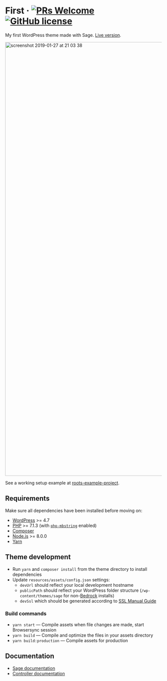 # First &middot; [![PRs Welcome](https://img.shields.io/badge/PRs-welcome-brightgreen.svg?style=flat-square)](http://makeapullrequest.com) [![GitHub license](https://img.shields.io/badge/license-MIT-blue.svg?style=flat-square)](https://github.com/azdanov/wordpress-first/blob/master/LICENSE.md)

My first WordPress theme made with Sage. [Live version](https://wordpress-first.netlify.com/).

<img width="1392" alt="screenshot 2019-01-27 at 21 03 38" src="https://user-images.githubusercontent.com/6123841/51805525-0c0ad580-2277-11e9-8c99-7b707af7f0ef.png">

See a working setup example at [roots-example-project](https://github.com/roots/roots-example-project.com/).

## Requirements

Make sure all dependencies have been installed before moving on:

* [WordPress](https://wordpress.org/) >= 4.7
* [PHP](https://secure.php.net/manual/en/install.php) >= 7.1.3 (with [`php-mbstring`](https://secure.php.net/manual/en/book.mbstring.php) enabled)
* [Composer](https://getcomposer.org/download/)
* [Node.js](http://nodejs.org/) >= 8.0.0
* [Yarn](https://yarnpkg.com/en/docs/install)

## Theme development

* Run `yarn` and `composer install` from the theme directory to install dependencies
* Update `resources/assets/config.json` settings:
  * `devUrl` should reflect your local development hostname
  * `publicPath` should reflect your WordPress folder structure (`/wp-content/themes/sage` for non-[Bedrock](https://roots.io/bedrock/) installs)
  * `devSsl` which should be generated according to [SSL Manual Guide](https://medium.freecodecamp.org/how-to-get-https-working-on-your-local-development-environment-in-5-minutes-7af615770eec)

### Build commands

* `yarn start` — Compile assets when file changes are made, start Browsersync session
* `yarn build` — Compile and optimize the files in your assets directory
* `yarn build:production` — Compile assets for production

## Documentation

* [Sage documentation](https://roots.io/sage/docs/)
* [Controller documentation](https://github.com/soberwp/controller#usage)
